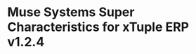 Muse Systems Super Characteristics for xTuple ERP v1.2.4
========================================================